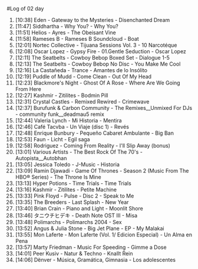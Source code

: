 #Log of 02 day

1. [10:38] Eden - Gateway to the Mysteries - Disenchanted Dream
1. [11:47] Siddhartha - Why You? - Why You?
1. [11:51] Helios - Ayres - The Obeisant Vine
1. [11:58] Rameses B - Rameses B Soundcloud - Boat
1. [12:01] Nortec Collective - Tijuana Sessions Vol. 3 - 10 Narcotéque
1. [12:08] Oscar Lopez - Gypsy Fire - 01.Gentle Seduction - Oscar Lopez
1. [12:11] The Seatbelts - Cowboy Bebop Boxed Set - Dialogue 1-5
1. [12:13] The Seatbelts - Cowboy Bebop No Disc - You Make Me Cool
1. [12:16] La Castañeda - Trance - Amantes de lo Insólito
1. [12:19] Puddle of Mudd - Come Clean - Out Of My Head
1. [12:23] Blackmore's Night - Ghost Of A Rose - Where Are We Going From Here
1. [12:27] Kashmir - Zitilites - Bodmin Pill
1. [12:31] Crystal Castles - Remixed Rewired - Crimewave
1. [12:37] Burufunk & Carbon Community - The Remixes__Unmixed For DJs - community funk__deadmau5 remix
1. [12:44] Valeria Lynch - Mi Historia - Mentira
1. [12:46] Café Tacvba - Un Viaje (disc 1) - Revés
1. [12:48] Enrique Bunbury - Pequeño Cabaret Ambulante - Big Ban
1. [12:53] Faun - Licht - Egil saga
1. [12:58] Rodriguez - Coming From Reality - I'll Slip Away (bonus)
1. [13:01] Various Artists - The Best Rock Of The 70's - Autopista__Autobhan
1. [13:05] Jessica Toledo - J-Music - Historia
1. [13:09] Ramin Djawadi - Game Of Thrones - Season 2 (Music From The HBO® Series) - The Throne Is Mine
1. [13:13] Hyper Potions - Time Trials - Time Trials
1. [13:16] Kashmir - Zitilites - Petite Machine
1. [13:33] Pink Floyd - Pulse - Disc 2 - Speak to Me
1. [13:35] The Breeders - Last Splash - New Year
1. [13:40] Brian Crain - Piano and Light - Moonlit Shore
1. [13:46] タニウチヒデキ - Death Note OST III - Misa
1. [13:48] Polimarchs - Polimarchs 2004 - Sex
1. [13:52] Angus & Julia Stone - Big Jet Plane - EP - My Malakai
1. [13:55] Mon Laferte - Mon Laferte (Vol. 1/ Edicion Especial) - Un Alma en Pena
1. [13:57] Marty Friedman - Music For Speeding - Gimme a Dose
1. [14:01] Peer Kusiv - Natur & Techno - Knallt Rein
1. [14:06] Dënver - Música, Gramática, Gimnasia - Los adolescentes
